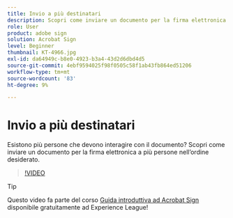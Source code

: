 ```yaml
---
title: Invio a più destinatari
description: Scopri come inviare un documento per la firma elettronica a più persone nell’ordine desiderato
role: User
product: adobe sign
solution: Acrobat Sign
level: Beginner
thumbnail: KT-4966.jpg
exl-id: da64949c-b8e0-4923-b3a4-43d2d6dbd4d5
source-git-commit: 4ebf9594025f98f0505c58f1ab43fb864ed51206
workflow-type: tm+mt
source-wordcount: '83'
ht-degree: 9%

---
```


# Invio a più destinatari

Esistono più persone che devono interagire con il documento? Scopri come inviare un documento per la firma elettronica a più persone nell’ordine desiderato.

>[!VIDEO](https://video.tv.adobe.com/v/341296?quality=12&learn=on&hidetitle=true)

>[!TIP]
>
>Questo video fa parte del corso [Guida introduttiva ad Acrobat Sign](https://experienceleague.adobe.com/?recommended=Sign-U-1-2020.1) disponibile gratuitamente ad Experience League!

